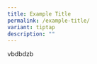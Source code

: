 ```yaml
---
title: Example Title
permalink: /example-title/
variant: tiptap
description: ""
---
```

<p>vbdbdzb</p>